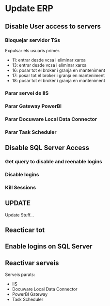 # Update ERP

## Disable User access to servers

### Bloquejar servidor TSs

Expulsar els usuaris primer.

- 11: entrar desde vcsa i eliminar xarxa
- 13: entrar desde vcsa i eliminar xarxa
- 16: posar tot el broker i granja en manteniment
- 17: posar tot el broker i granja en manteniment
- 18: posar tot el broker i granja en manteniment

### Parar servei de IIS

### Parar Gateway PowerBI

### Parar Docuware Local Data Connector

### Parar Task Scheduler

## Disable SQL Server Access

### Get query to disable and reenable logins

<SqlViewer file="puignau\ERP\update_erp\get_enable_disable_users.sql"/>

### Disable logins

<SqlViewer file="puignau\ERP\update_erp\disable_users.sql"/>

### Kill Sessions

<SqlViewer file="puignau\ERP\update_erp\kill_sessions.sql"/>

## UPDATE

Update Stuff...

## Reacticar tot

## Enable logins on SQL Server

<SqlViewer file="puignau\ERP\update_erp\enable_users.sql"/>

## Reactivar serveis

Serveis parats:

- IIS
- Docuware Local Data Connector
- PowerBI Gateway
- Task Scheduler
